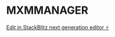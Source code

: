 # MXMMANAGER

[Edit in StackBlitz next generation editor ⚡️](https://stackblitz.com/~/github.com/drazpa/MXMMANAGER)